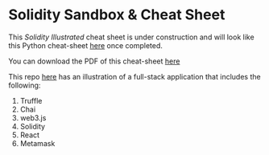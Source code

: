 # Solidity Sandbox & Cheat Sheet
This *Solidity Illustrated* cheat sheet is under construction and will look like this Python cheat-sheet [here](https://richard-burd.github.io/python-illustrated/) once completed.

You can download the PDF of this cheat-sheet [here](https://drive.google.com/uc?id=14xrrOQwRrBVs7flUg1MeC_axKQZRG9lD&export=download)

This repo [here](https://github.com/Richard-Burd/social-network) has an illustration of a full-stack application that includes the following:
1. Truffle
2. Chai
3. web3.js
4. Solidity
5. React
6. Metamask
